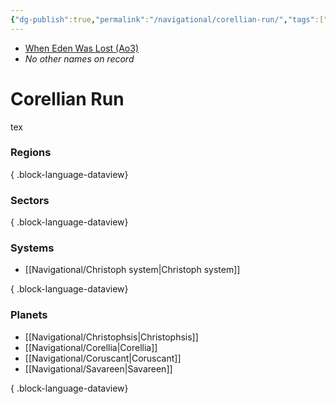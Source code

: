 ```yaml
---
{"dg-publish":true,"permalink":"/navigational/corellian-run/","tags":["map","hyperlane"]}
---
```


- [When Eden Was Lost (Ao3)](https://archiveofourown.org/works/19334440/chapters/45992584)
- *No other names on record*
# Corellian Run
tex

### Regions

{ .block-language-dataview}
### Sectors

{ .block-language-dataview}
### Systems
- [[Navigational/Christoph system\|Christoph system]]

{ .block-language-dataview}
### Planets
- [[Navigational/Christophsis\|Christophsis]]
- [[Navigational/Corellia\|Corellia]]
- [[Navigational/Coruscant\|Coruscant]]
- [[Navigational/Savareen\|Savareen]]

{ .block-language-dataview}
